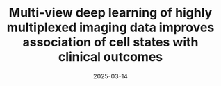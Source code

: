 ---
authors: Shanza Ayub, Hartland W Jackson, Alina Selega, Kieran R Campbell
date: '2025-03-14'
journal: bioRxiv
paper_url: https://www.biorxiv.org/content/10.1101/2025.03.14.643377v1
title: "Multi-view deep learning of highly multiplexed imaging data improves association of cell states with clinical outcomes"
---